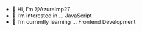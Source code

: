 - 👋 Hi, I’m @AzureImp27
- 👀 I’m interested in ... JavaScript
- 🌱 I’m currently learning ... Frontend Development

<!---
AzureImp27/AzureImp27 is a ✨ special ✨ repository because its `README.md` (this file) appears on your GitHub profile.
You can click the Preview link to take a look at your changes.
--->
